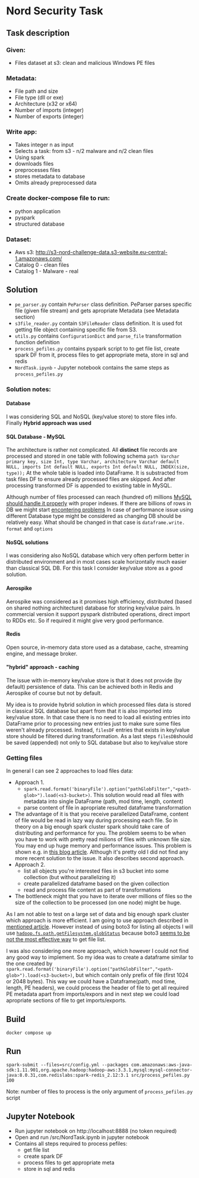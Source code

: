 # Nord Security Task

## Task description
### Given:
  -  Files dataset at s3: clean and malicious Windows PE files
### Metadata:
  - File path and size
  - File type (dll or exe)
  - Architecture (x32 or x64)
  - Number of imports (integer)
  - Number of exports (integer)
### Write app:
  - Takes integer n as input
  - Selects a task: from s3 - n/2 malware and n/2 clean files
  - Using spark
  - downloads files
  - preprocesses files 
  - stores metadata to database
  - Omits already preprocessed data
### Create docker-compose file to run:
  - python application
  - pyspark
  - structured database
### Dataset:
  -  Aws s3: http://s3-nord-challenge-data.s3-website.eu-central-1.amazonaws.com/
  -  Catalog 0 - clean files
  -  Catalog 1 - Malware - real

## Solution
   - `pe_parser.py` contain `PeParser` class definition. PeParser parses specific file (given file stream) and gets apropriate Metadata (see Metadata section)
   - `s3file_reader.py` contain `S3FileReader` class definition. It is used fot getting file object containing specific file from S3.
   - `utils.py` contains `ConfigurationDict` and `parse_file` transformation function definition
   - `process_pefiles.py` contains pyspark script to to get file list, create spark DF from it, process files to get appropriate meta, store in sql and redis
   - `NordTask.ipynb` - Jupyter notebook contains the same steps as `process_pefiles.py`

### Solution notes:

#### Database
I was considering SQL and NoSQL (key/value store) to store files info. Finally **Hybrid approach was used**

#### SQL Database - MySQL
The architecture is rather not complicated. All **distinct** file records are processed and stored in one table with following schema
 `path Varchar primary key, size Int, type Varchar, architecture Varchar default NULL, imports Int default NULL, exports Int default NULL, INDEX(size, type));`
At the whole table is loaded into DataFrame. It is substracted from task files DF to ensure already processed files are skipped. And after processing transformed DF is appended to existing table in MySQL.

Although number of files processed can reach (hundred of) millions [MySQL should handle it properly](https://dba.stackexchange.com/questions/20335/can-mysql-reasonably-perform-queries-on-billions-of-rows) with proper indexes. If there are billions of rows in DB we might start [encontering problems](https://stackoverflow.com/questions/38346613/mysql-and-a-table-with-100-millions-of-rows)
In case of performance issue using different Database type might be considered as changing DB should be relatively easy. What should be changed in that case is `dataframe.write.` `format` and `options`

#### NoSQL solutions

I was considering also NoSQL database which very often perform better in distributed environment and in most cases scale horizontally much easier than classical SQL DB. For this task I consider key/value store as a good solution.

#### Aerospike
Aerospike was considered as it promises high efficiency, distributed (based on shared nothing architecture) database for storing key/value pairs. In commercial version it support pyspark distributed operations, direct import to RDDs etc. So if required it might give very good performance.

#### Redis
Open source, in-memory data store used as a database, cache, streaming engine, and message broker.


#### "hybrid" approach - caching
The issue with in-memory key/value store is that it does not provide (by default) persistence of data.
This can be achieved both in Redis and Aerospike of course but not by default.

My idea is to provide hybrid solution in which processed files data is stored in classical SQL database but apart from that it is also imported into key/value store. In that case there is no need to load all existing entries into DataFrame prior to processing new entries just to make sure some files weren't already processed. Instead,  `filesDF` entries that exists in key/value store should be filtered during transformation. As a last steps  `filesDB`should be saved (appended) not only to SQL database but also to key/value store


### Getting files 
In general I can see 2 approaches to load files data:
   - Approach 1.
     - `spark.read.format('binaryFile').option("pathGlobFilter","<path-glob>").load(<s3-bucket>)`. This solution would read all files with metadata into single DataFrame (path, mod time,  length, content)
     - parse content of file in apropriate resulted dataframe transformation
   - The advantage of it is that you receive parallelized DataFrame, content of file would be read in lazy way during processing each file. So in theory on a big enough spark cluster spark should take care of distributing and performance for you. The problem seems to be when you have to work with pretty read milions of files with unknown file size. You may end up huge memory and performance issues. This problem is shown e.g. in [this blog article](https://wrightturn.wordpress.com/2015/07/22/getting-spark-data-from-aws-s3-using-boto-and-pyspark/). Although it's pretty old I did not find any more recent solution to the issue. It also describes second approach.
   - Approach 2.
       - list all objects you're interested files in s3 bucket into some collection (but without parallelizing it)
       - create parallelized dataframe based on the given collection
       - read and process file content as part of transformations
   - The bottleneck might that you have to iterate over millions of files so the size of the collection to be processed (on one node) might be huge. 
   
As I am not able to test on a large set of data and big enough spark cluster which approach is more efficient. I am going to use approach described in [mentioned article](https://wrightturn.wordpress.com/2015/07/22/getting-spark-data-from-aws-s3-using-boto-and-pyspark). However instead of using boto3 for listing all objects I will use [`hadoop.fs.path.getFilesystem.globStatus`](https://stackoverflow.com/a/67050173/2018369) because boto3 [seems to be not the most effective way](https://stackoverflow.com/q/69920805/2018369) to get file list.

I was also considering one more approach, which however I could not find any good way to implement. So my idea was to create a dataframe similar to the one created by `spark.read.format('binaryFile').option("pathGlobFilter","<path-glob>").load(<s3-bucket>)`, but which contain only prefix of file (first 1024 or 2048 bytes). This way we could have a Dataframe(path, mod time,  length, PE headers), we could process the header of file to get all required PE metadata apart from imports/expors and in next step we could load apropriate sections of file to get imports/exports.


## Build
`docker compose up`

## Run
`spark-submit --files=src/config.yml --packages com.amazonaws:aws-java-sdk:1.11.901,org.apache.hadoop:hadoop-aws:3.3.1,mysql:mysql-connector-java:8.0.31,com.redislabs:spark-redis_2.12:3.1 src/process_pefiles.py 100`

Note: number of files to process is the only argument of `process_pefiles.py` script


## Jupyter Notebook
- Run jupyter notebook on http://localhost:8888 (no token required)
- Open and run /src/NordTask.ipynb in jupyter notebook
- Contains all steps required to process pefiles:
  - get file list 
  - create spark DF 
  - process files to get appropriate meta
  - store in sql and redis

